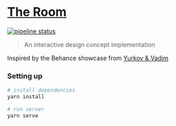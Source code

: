 # [The Room](https://room.cole.la)
[![pipeline status](https://gitlab.com/mecolela/the-room/badges/master/pipeline.svg)](https://gitlab.com/mecolela/the-room/commits/master)
> An interactive design concept implementation

Inspired by the Behance showcase from [Yurkov & Vadim](https://www.behance.net/gallery/43037287/The-Room)

### Setting up

```bash
# install dependencies
yarn install

# run server
yarn serve
```
